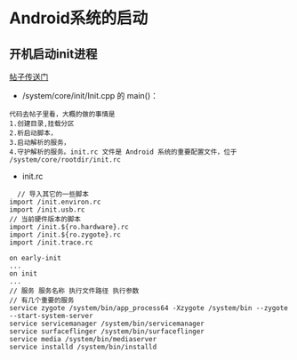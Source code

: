 # Android系统的启动
## 开机启动init进程
[帖子传送门](https://blog.csdn.net/z240336124/article/details/98472607)
*  /system/core/init/Init.cpp 的 main()：
  ```
  代码去帖子里看，大概的做的事情是
  1.创建目录,挂载分区
  2.析启动脚本，
  3.启动解析的服务，
  4.守护解析的服务。init.rc 文件是 Android 系统的重要配置文件，位于 /system/core/rootdir/init.rc
  ```
  
  * init.rc
  ```
    // 导入其它的一些脚本
  import /init.environ.rc
  import /init.usb.rc
  // 当前硬件版本的脚本
  import /init.${ro.hardware}.rc
  import /init.${ro.zygote}.rc
  import /init.trace.rc

  on early-init
  ...
  on init
  ...
  // 服务 服务名称 执行文件路径 执行参数
  // 有几个重要的服务
  service zygote /system/bin/app_process64 -Xzygote /system/bin --zygote --start-system-server
  service servicemanager /system/bin/servicemanager
  service surfaceflinger /system/bin/surfaceflinger
  service media /system/bin/mediaserver
  service installd /system/bin/installd
  ```
